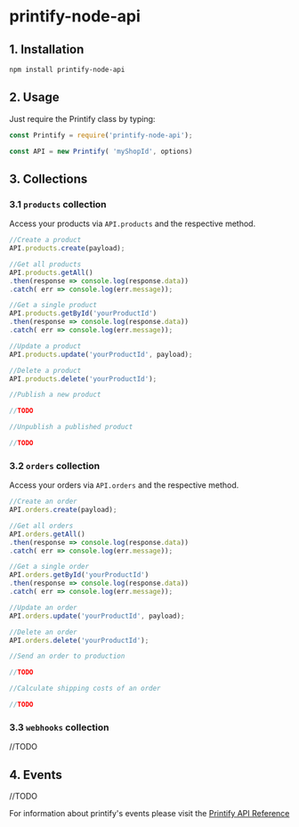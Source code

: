 # printify-node-api

## 1. Installation

```bash
npm install printify-node-api
```

## 2. Usage

Just require the Printify class by typing:

```javascript
const Printify = require('printify-node-api');

const API = new Printify( 'myShopId', options)
```

## 3. Collections

### 3.1 `products` collection

Access your products via `API.products` and the respective method.

```javascript
//Create a product
API.products.create(payload);

//Get all products
API.products.getAll()
.then(response => console.log(response.data))
.catch( err => console.log(err.message));

//Get a single product
API.products.getById('yourProductId')
.then(response => console.log(response.data))
.catch( err => console.log(err.message));

//Update a product
API.products.update('yourProductId', payload);

//Delete a product
API.products.delete('yourProductId');

//Publish a new product

//TODO 

//Unpublish a published product

//TODO
```

### 3.2 `orders` collection

Access your orders via `API.orders` and the respective method.

```javascript
//Create an order
API.orders.create(payload);

//Get all orders
API.orders.getAll()
.then(response => console.log(response.data))
.catch( err => console.log(err.message));

//Get a single order
API.orders.getById('yourProductId')
.then(response => console.log(response.data))
.catch( err => console.log(err.message));

//Update an order
API.orders.update('yourProductId', payload);

//Delete an order
API.orders.delete('yourProductId');

//Send an order to production

//TODO 

//Calculate shipping costs of an order

//TODO
```

### 3.3 `webhooks` collection

//TODO

## 4. Events

//TODO

For information about printify's events please visit the [Printify API Reference](https://developers.printify.com/#events)
